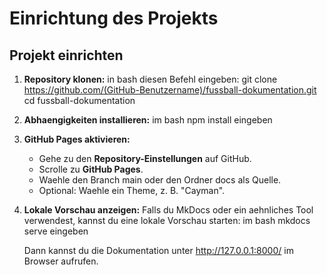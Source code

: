 # Einrichtung des Projekts

## Projekt einrichten

1. **Repository klonen:**
   in bash diesen Befehl eingeben:
   git clone https://github.com/(GitHub-Benutzername)/fussball-dokumentation.git
   cd fussball-dokumentation
   

2. **Abhaengigkeiten installieren:**
   im bash
   npm install eingeben

3. **GitHub Pages aktivieren:**
   - Gehe zu den **Repository-Einstellungen** auf GitHub.
   - Scrolle zu **GitHub Pages**.
   - Waehle den Branch main oder den Ordner docs als Quelle.
   - Optional: Waehle ein Theme, z. B. "Cayman".

4. **Lokale Vorschau anzeigen:**
   Falls du MkDocs oder ein aehnliches Tool verwendest, kannst du eine lokale Vorschau starten:
   im bash
   mkdocs serve eingeben

   Dann kannst du die Dokumentation unter http://127.0.0.1:8000/ im Browser aufrufen.
